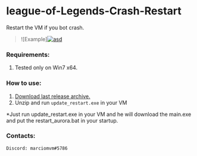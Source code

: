 # league-of-Legends-Crash-Restart
Restart the VM if you bot crash.

> ![Example]<a href="https://ibb.co/fGpvB45"><img src="https://i.ibb.co/fGpvB45/asd.png" alt="asd" border="0"></a>

### Requirements:

1. Tested only on Win7 x64.

### How to use:

1. [Download last release archive.](Link)
2. Unzip and run `update_restart.exe` in your VM

*Just run update_restart.exe in your VM and he will download the main.exe and put the restart_aurora.bat in your startup.

### Contacts:
```
Discord: marciomvm#5786
```

